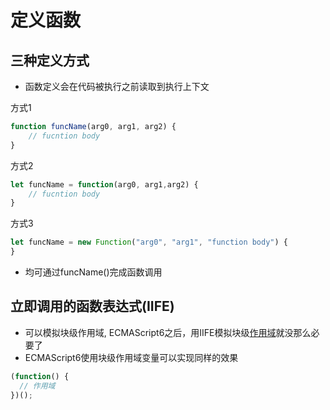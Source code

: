 # 定义函数

## 三种定义方式 

- 函数定义会在代码被执行之前读取到执行上下文

方式1

```javascript
function funcName(arg0, arg1, arg2) {
    // fucntion body
}
```

方式2

```javascript
let funcName = function(arg0, arg1,arg2) {
    // fucntion body
}
```

方式3

```javascript
let funcName = new Function("arg0", "arg1", "function body") {
}
```

- 均可通过funcName()完成函数调用

## 立即调用的函数表达式(IIFE)

- 可以模拟块级作用域, ECMAScript6之后，用IIFE模拟块级[作用域](javascript_上下文与作用域.md)就没那么必要了
- ECMAScript6使用块级作用域变量可以实现同样的效果

```javascript
(function() {
  // 作用域
})();
```